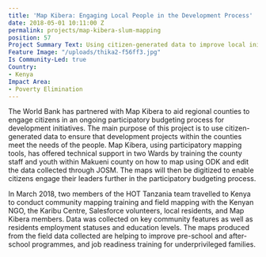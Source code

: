 ```yaml
---
title: 'Map Kibera: Engaging Local People in the Development Process'
date: 2018-05-01 10:11:00 Z
permalink: projects/map-kibera-slum-mapping
position: 57
Project Summary Text: Using citizen-generated data to improve local initiatives
Feature Image: "/uploads/thika2-f56ff3.jpg"
Is Community-Led: true
Country:
- Kenya
Impact Area:
- Poverty Elimination
---
```


The World Bank has partnered with Map Kibera to aid regional counties to engage citizens in an ongoing participatory budgeting process for development initiatives. The main purpose of this project is to use citizen-generated data to ensure that development projects within the counties meet the needs of the people. Map Kibera, using participatory mapping tools, has offered technical support in two Wards by training the county staff and youth within Makueni county on how to map using ODK and edit the data collected through JOSM. The maps will then be digitized to enable citizens engage their leaders further in the participatory budgeting process. 

In March 2018, two members of the HOT Tanzania team travelled to Kenya to conduct community mapping training and field mapping with the Kenyan NGO, the Karibu Centre, Salesforce volunteers, local residents, and Map Kibera members. Data was collected on key community features as well as residents employment statuses and education levels. The maps produced from the field data collected are helping to improve pre-school and after-school programmes, and job readiness training for underprivileged families.